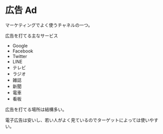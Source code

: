 # 広告 Ad

マーケティングでよく使うチャネルの一つ。

広告を打てる主なサービス

- Google
- Facebook
- Twitter
- LINE
- テレビ
- ラジオ
- 雑誌
- 新聞
- 電車
- 看板

広告を打てる場所は結構多い。

電子広告は安いし、若い人がよく見ているのでターゲットによっては使いやすい。
